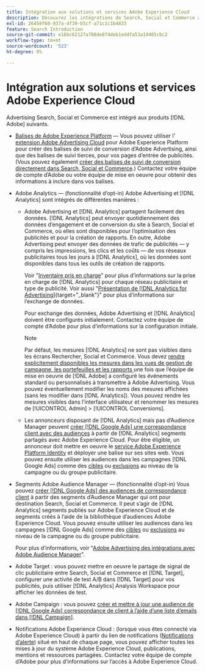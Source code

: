 ```yaml
---
title: Intégration aux solutions et services Adobe Experience Cloud
description: Découvrez les intégrations de Search, Social et Commerce aux solutions et services Adobe Experience Cloud.
exl-id: 26456f60-937a-4f39-b5cf-a71c1c1b4833
feature: Search Introduction
source-git-commit: e16bc62127a708de8f4deb1eddfa53a14405cbc2
workflow-type: tm+mt
source-wordcount: '523'
ht-degree: 0%

---
```


# Intégration aux solutions et services Adobe Experience Cloud

Advertising Search, Social et Commerce est intégré aux produits [!DNL Adobe] suivants.

* [Balises de Adobe Experience Platform](https://experienceleague.adobe.com/docs/experience-platform/tags/extensions/client/overview.html?lang=fr) — Vous pouvez utiliser l’ [extension Adobe Advertising Cloud](https://exchange.adobe.com/apps/ec/100155) pour Adobe Experience Platform pour créer des balises de suivi de conversion d’Adobe Advertising, ainsi que des balises de suivi tierces, pour vos pages d’entrée de publicités. (Vous pouvez également [créer des balises de suivi de conversion directement dans Search, Social et Commerce](/help/search-social-commerce/tools/conversion-tag-generate.md).) Contactez votre équipe de compte d’Adobe ou votre équipe de mise en oeuvre pour obtenir des informations à inclure dans vos balises.

* Adobe Analytics — (fonctionnalité d’opt-in) Adobe Advertising et [!DNL Analytics] sont intégrés de différentes manières :

   * Adobe Advertising et [!DNL Analytics] partagent facilement des données. [!DNL Analytics] peut envoyer quotidiennement des données d’engagement et de conversion du site à Search, Social et Commerce, où elles sont disponibles pour l’optimisation des publicités et pour la création de rapports. En outre, Adobe Advertising peut envoyer des données de trafic de publicités — y compris les impressions, les clics et les coûts — de vos réseaux publicitaires tous les jours à [!DNL Analytics], où les données sont disponibles dans tous les outils de création de rapports.

     Voir &quot;[Inventaire pris en charge](/help/search-social-commerce/introduction/supported-inventory.md)&quot; pour plus d’informations sur la prise en charge de [!DNL Analytics] pour chaque réseau publicitaire et type de publicité. Voir aussi &quot;[Présentation de [!DNL Analytics for Advertising]](https://experienceleague.adobe.com/docs/advertising/integrations/analytics/overview.html?lang=fr){target="_blank"}&quot; pour plus d’informations sur l’exchange de données.

     Pour exchange des données, Adobe Advertising et [!DNL Analytics] doivent être configurés initialement. Contactez votre équipe de compte d’Adobe pour plus d’informations sur la configuration initiale.

     >[!NOTE]
     >
     >Par défaut, les mesures [!DNL Analytics] ne sont pas visibles dans les écrans Rechercher, Social et Commerce. Vous devez [ rendre explicitement disponibles les mesures dans les vues de gestion de campagne, les portefeuilles et les rapports ](/help/search-social-commerce/admin/conversion-metrics/conversion-metric-about.md) une fois que l’équipe de mise en oeuvre de [!DNL Adobe] a configuré les événements standard ou personnalisés à transmettre à Adobe Advertising. Vous pouvez éventuellement modifier les noms des mesures affichées (sans les modifier dans [!DNL Analytics]). Vous pouvez rendre les mesures visibles dans l’interface utilisateur et renommer les mesures de [!UICONTROL Admin] > [!UICONTROL Conversions].

   * Les annonceurs disposant de [!DNL Analytics] mais pas d’Audience Manager peuvent [créer [!DNL Google Ads] une correspondance client avec des audiences](/help/search-social-commerce/campaign-management/campaigns/google-audience-from-adobe-audience.md) à partir de [!DNL Analytics] segments partagés avec Adobe Experience Cloud. Pour être éligible, un annonceur doit mettre en oeuvre le [service Adobe Experience Platform Identity](https://experienceleague.adobe.com/docs/id-service/using/home.html?lang=fr) et déployer une balise sur ses sites web. Vous pouvez ensuite utiliser les audiences dans les campagnes [!DNL Google Ads] comme des [cibles](/help/search-social-commerce/campaign-management/campaigns/audience-targets-manage.md) ou [exclusions](/help/search-social-commerce/campaign-management/campaigns/audience-exclusions-manage.md) au niveau de la campagne ou du groupe publicitaire.

* Segments Adobe Audience Manager — (fonctionnalité d’opt-in) Vous pouvez [créer [!DNL Google Ads] des audiences de correspondance client](/help/search-social-commerce/campaign-management/campaigns/google-audience-from-adobe-audience.md) à partir des segments d’Audience Manager qui ont pour destination Search, Social et Commerce. Il peut s’agir de [!DNL Analytics] segments publiés sur Adobe Experience Cloud et de segments créés à l’aide de la bibliothèque d’audiences Adobe Experience Cloud. Vous pouvez ensuite utiliser les audiences dans les campagnes [!DNL Google Ads] comme des [cibles](/help/search-social-commerce/campaign-management/campaigns/audience-targets-manage.md) ou [exclusions](/help/search-social-commerce/campaign-management/campaigns/audience-exclusions-manage.md) au niveau de la campagne ou du groupe publicitaire.

  Pour plus d’informations, voir &quot;[Adobe Advertising des intégrations avec Adobe Audience Manager](https://experienceleague.adobe.com/docs/advertising/integrations/audience-manager/overview.html?lang=fr)&quot;.

* Adobe Target : vous pouvez mettre en oeuvre le partage de signal de clic publicitaire entre Search, Social et Commerce et [!DNL Target], configurer une activité de test A/B dans [!DNL Target] pour vos publicités, puis utiliser [!DNL Analytics] Analysis Workspace pour afficher les données de test.

* Adobe Campaign : vous pouvez [ créer et mettre à jour une audience de  [!DNL Google Ads] correspondance de client à l’aide d’une liste d’emails dans  [!DNL Campaign]](/help/search-social-commerce/campaign-management/campaigns/google-audience-from-campaign-email-list.md).

* Notifications Adobe Experience Cloud : (lorsque vous êtes connecté via Adobe Experience Cloud) à partir du lien de notifications ([Notifications d’alerte](/help/search-social-commerce/assets/notifications-panel.png "Notifications d’alertes")) situé en haut de chaque page, vous pouvez afficher toutes les mises à jour du système Adobe Experience Cloud, publications, mentions et ressources partagées. Contactez votre équipe de compte d’Adobe pour plus d’informations sur l’accès à Adobe Experience Cloud.
